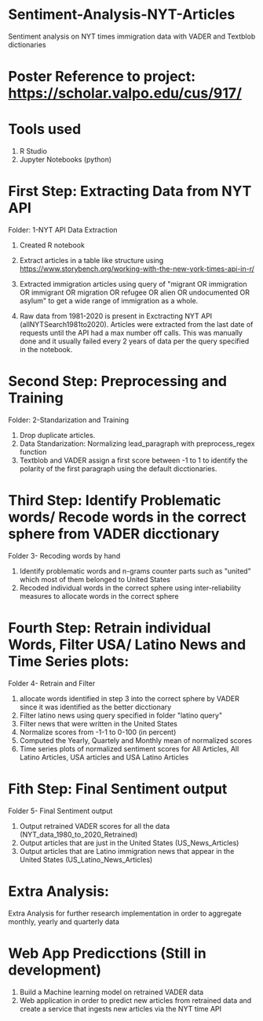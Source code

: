 # Sentiment-Analysis-NYT-Articles
Sentiment analysis on NYT times immigration data with VADER and Textblob dictionaries                                                                                                                
# Poster Reference to project:                                                                                                                                                  https://scholar.valpo.edu/cus/917/                                                                                                                                                          

# Tools used

1. R Studio                                                                                                                                                                              
2. Jupyter Notebooks (python)                                                                                                                                                        

# First Step: Extracting Data from NYT API                                                                                                                                          
Folder: 1-NYT API Data Extraction                                                                                                                                                    
1. Created R notebook                                                                                                                                                                                       
2. Extract articles in a table like structure using https://www.storybench.org/working-with-the-new-york-times-api-in-r/                                                                 
3. Extracted immigration articles using query of "migrant OR immigration OR immigrant OR migration OR refugee OR alien OR undocumented OR asylum" to get a wide range of immigration as a whole.

4. Raw data from 1981-2020 is present in Exctracting NYT API (allNYTSearch1981to2020). Articles were extracted from the last date of requests until the API had a max number off calls. This was manually done and it usually failed every 2 years of data per the query specified in the notebook.


# Second Step: Preprocessing and Training                                                                                                                                                         
Folder: 2-Standarization and Training

1. Drop duplicate articles.                                                                                                                                                               
2. Data Standarization: Normalizing lead_paragraph with preprocess_regex function                                                                                                                                                
3. Textblob and VADER assign a first score between -1 to 1 to identify the polarity of the first paragraph using the default dicctionaries.



# Third Step: Identify Problematic words/ Recode words in the correct sphere from VADER dicctionary                                                                                                         
Folder 3- Recoding words by hand                                                                                                                                                       
1. Identify problematic words and n-grams counter parts such as "united" which most of them belonged to United States                                                                   
2. Recoded individual words in the correct sphere using inter-reliability measures to allocate words in the correct sphere                                                                

# Fourth Step: Retrain individual Words, Filter USA/ Latino News and Time Series plots:                                                                                                                                                                             

Folder 4- Retrain and Filter                                                                                                                                                                   

1. allocate words identified in step 3 into the correct sphere by VADER since it was identified as the better dicctionary                                                         
2. Filter latino news using query specified in folder "latino query"                                                                                                                          
3. Filter news that were written in the United States                                                                                                                                   
4. Normalize scores from -1-1 to 0-100 (in percent)                                                                                                                                    
5. Computed the Yearly, Quartely and Monthly mean of normalized scores                                                                                                               
5. Time series plots of normalized sentiment scores for All Articles, All Latino Articles, USA articles and USA Latino Articles                                                     
# Fith Step: Final Sentiment output                                                                                                                                                                                  
Folder 5- Final Sentiment output                                                                                                                                                 
1. Output retrained VADER scores for all the data (NYT_data_1980_to_2020_Retrained)                                                                                                       
2. Output articles that are just in the United States (US_News_Articles)                                                                                                                
3. Output articles that are Latino immigration news that appear in the United States (US_Latino_News_Articles)                                                                      
# Extra Analysis:                                                                                                                                                                          
Extra Analysis for further research implementation in order to aggregate monthly, yearly and quarterly data                                                                      
# Web App Predicctions (Still in development)                                                                                                                                                          
1. Build a Machine learning model on retrained VADER data                                                                                                                        
2. Web application in order to predict new articles from retrained data and create a service that ingests new articles via the NYT time API
